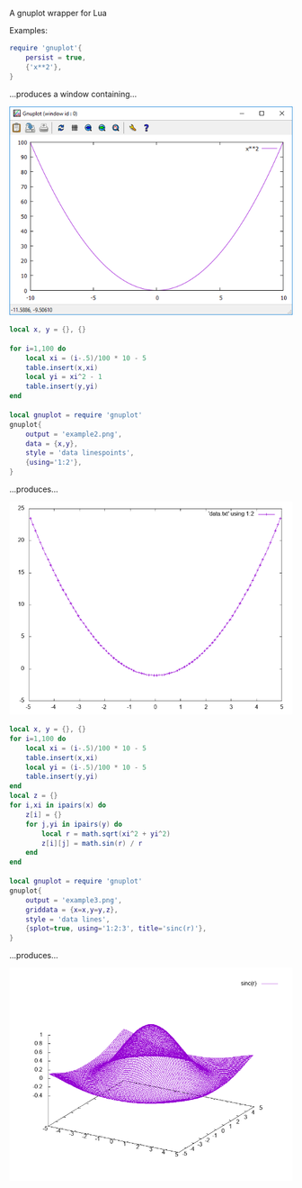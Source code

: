 A gnuplot wrapper for Lua

Examples:

``` Lua
require 'gnuplot'{
	persist = true,
	{'x**2'},	
}
```

...produces a window containing...

![example1.png](example1.png)


``` Lua
local x, y = {}, {}

for i=1,100 do
	local xi = (i-.5)/100 * 10 - 5
	table.insert(x,xi)
	local yi = xi^2 - 1
	table.insert(y,yi)
end

local gnuplot = require 'gnuplot'
gnuplot{
	output = 'example2.png',
	data = {x,y},
	style = 'data linespoints',
	{using='1:2'},
}
```

...produces...

![example2.png](example2.png)


``` Lua
local x, y = {}, {}
for i=1,100 do
	local xi = (i-.5)/100 * 10 - 5
	table.insert(x,xi)
	local yi = (i-.5)/100 * 10 - 5
	table.insert(y,yi)
end
local z = {}
for i,xi in ipairs(x) do
	z[i] = {}
	for j,yi in ipairs(y) do
		local r = math.sqrt(xi^2 + yi^2)
		z[i][j] = math.sin(r) / r
	end
end

local gnuplot = require 'gnuplot'
gnuplot{
	output = 'example3.png',
	griddata = {x=x,y=y,z},
	style = 'data lines',
	{splot=true, using='1:2:3', title='sinc(r)'},
}
```

...produces...

![example3.png](example3.png)



